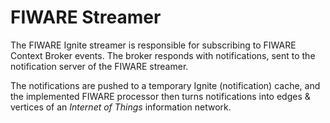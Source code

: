 
# FIWARE Streamer

The FIWARE Ignite streamer is responsible for subscribing to FIWARE Context Broker
events. The broker responds with notifications, sent to the notification server
of the FIWARE streamer.

The notifications are pushed to a temporary Ignite (notification) cache, and the
implemented FIWARE processor then turns notifications into edges & vertices of an
*Internet of Things* information network.